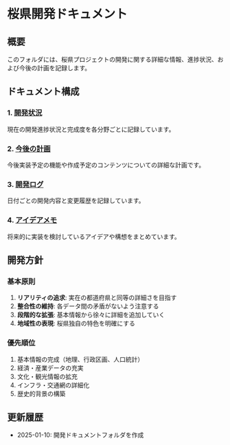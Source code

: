 # 桜県開発ドキュメント

## 概要
このフォルダには、桜県プロジェクトの開発に関する詳細な情報、進捗状況、および今後の計画を記録します。

## ドキュメント構成

### 1. [開発状況](./status.md)
現在の開発進捗状況と完成度を各分野ごとに記録しています。

### 2. [今後の計画](./roadmap.md)
今後実装予定の機能や作成予定のコンテンツについての詳細な計画です。

### 3. [開発ログ](./changelog.md)
日付ごとの開発内容と変更履歴を記録しています。

### 4. [アイデアメモ](./ideas.md)
将来的に実装を検討しているアイデアや構想をまとめています。

## 開発方針

### 基本原則
1. **リアリティの追求**: 実在の都道府県と同等の詳細さを目指す
2. **整合性の維持**: 各データ間の矛盾がないよう注意する
3. **段階的な拡張**: 基本情報から徐々に詳細を追加していく
4. **地域性の表現**: 桜県独自の特色を明確にする

### 優先順位
1. 基本情報の完成（地理、行政区画、人口統計）
2. 経済・産業データの充実
3. 文化・観光情報の拡充
4. インフラ・交通網の詳細化
5. 歴史的背景の構築

## 更新履歴
- 2025-01-10: 開発ドキュメントフォルダを作成
